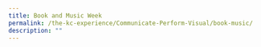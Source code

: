 ```yaml
---
title: Book and Music Week
permalink: /the-kc-experience/Communicate-Perform-Visual/book-music/
description: ""
---
```

